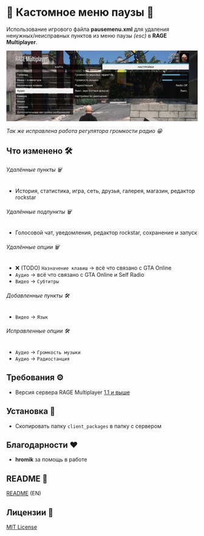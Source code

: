 # 🔶 Кастомное меню паузы 🔶

Использование игрового файла **pausemenu.xml** для удаления ненужных/неисправных пунктов из меню паузы *(esc)* в **RAGE Multiplayer**.

![image](./screen_ru.jpg)

*Так же исправлена работа регулятора громкости радио 😁*

## Что изменено 🛠

###### Удалённые пункты 🗑

+ История, статистика, игра, сеть, друзья, галерея, магазин, редактор rockstar

###### Удалённые подпункты 🗑

+ Голосовой чат, уведомления, редактор rockstar, сохранение и запуск

###### Удалённые опции 🗑

+ ❌ (TODO) ```Назначение клавиш``` -> всё что связано с GTA Online
+ ```Аудио``` -> всё что связано с GTA Online и Self Radio
+ ```Видео``` -> ```Субтитры```

###### Добавленные пункты 🛠

+ ```Видео``` -> ```Язык```

###### Исправленные опции 🛠

+ ```Аудио``` -> ```Громкость музыки```
+ ```Аудио``` -> ```Радиостанция```

## Требования ⚙️

- Версия сервера RAGE Multiplayer [1.1 и выше](https://rage.mp/forums/topic/7175-rage-multiplayer-110-dp1-goes-public-beta/)

## Установка 💾

- Скопировать папку ```client_packages``` в папку с сервером

## Благодарности ❤️

- **hromik** за помощь в работе

## README 📒

[README](./README) (EN)

## Лицензии 📝

[MIT License](./LICENSE)
